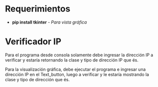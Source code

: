 # Requerimientos

* **pip install tkinter** - *Para vista gráfica*

# Verificador IP

Para el programa desde consola solamente debe ingresar la dirección IP a verificar y estaría retornando la clase y tipo de dirección IP que és.

Para la visualización gráfica, debe ejecutar el programa e ingresar una dirección IP en el Text_button, luego a verificar y le estaría mostrando la clase y tipo de dirección que és.

